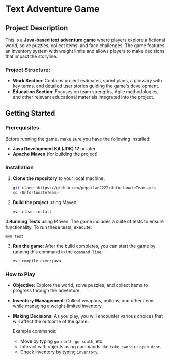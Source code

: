 # Text Adventure Game

## Project Description
This is a **Java-based text adventure game** where players explore a fictional world, solve puzzles, collect items, and face challenges. The game features an inventory system with weight limits and allows players to make decisions that impact the storyline.

### Project Structure:
- **Work Section**: Contains project estimates, sprint plans, a glossary with key terms, and detailed user stories guiding the game's development.
- **Education Section**: Focuses on team strengths, Agile methodologies, and other relevant educational materials integrated into the project.

## Getting Started

### Prerequisites
Before running the game, make sure you have the following installed:
- **Java Development Kit (JDK) 17** or later
- **Apache Maven** (for building the project)

### Installation
1. **Clone the repository** to your local machine:
    ```bash
    git clone <https://github.com/pepsilad2222/UnfortunateTeam.git>
    cd <UnfortunateTeam>
    ```

2. **Build the project** using Maven:
    ```bash
    mvn clean install
    ```

3.**Running Tests** using Maven:
The game includes a suite of tests to ensure functionality. To run these tests, execute:
```bash
mvn test
```

3. **Run the game**:
    After the build completes, you can start the game by running this command in the `command line`:
    ```bash
    mvn compile exec:java
    ```

### How to Play
- **Objective**: Explore the world, solve puzzles, and collect items to progress through the adventure.
- **Inventory Management**: Collect weapons, potions, and other items while managing a weight-limited inventory.
- **Making Decisions**: As you play, you will encounter various choices that will affect the outcome of the game.
  
  Example commands:
  - Move by typing `go north`, `go south`, etc.
  - Interact with objects using commands like `take sword` or `open door`.
  - Check inventory by typing `inventory`.


